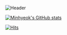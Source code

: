 ![Header](https://capsule-render.vercel.app/api?type=waving&height=300&color=gradient&text=개발자%20박민혁입니다.)

[![Minhyeok's GitHub stats](https://github-readme-stats.vercel.app/api?username=Parkminem)](https://github.com/anuraghazra/github-readme-stats)

[![Hits](https://hits.seeyoufarm.com/api/count/incr/badge.svg?url=https%3A%2F%2Fgithub.com%2Fgjbae1212%2Fhit-counter)](https://hits.seeyoufarm.com) 
